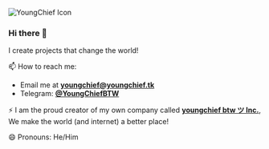 ![YoungChief Icon](https://youngcdn.tk/youngchief%20btw%20%E3%83%84/%20YoungChief%20-%20460x460.png "YoungChief Icon")
### Hi there 👋

I create projects that change the world!

📫 How to reach me:
  - Email me at **[youngchief@youngchief.tk](mailto:youngchief@youngchief.tk)**
  - Telegram: **[@YoungChiefBTW](https://go.youngchief.tk/?url=Telegram/Profile)**
  
⚡ I am the proud creator of my own company called **[youngchief btw ツ Inc.](https://go.youngchief.tk/?url=https://inc.youngchief.tk)**, We make the world (and internet) a better place!

😄 Pronouns: He/Him

<!--
**youngchief-btw/youngchief-btw** is a ✨ _special_ ✨ repository because its `README.md` (this file) appears on your GitHub profile.

Here are some ideas to get you started:

- 🔭 I’m currently working on ...
- 🌱 I’m currently learning ...
- 👯 I’m looking to collaborate on ...
- 🤔 I’m looking for help with ...
- 💬 Ask me about ...
- 📫 How to reach me: ...
- 😄 Pronouns: ...
- ⚡ Fun fact: ...
-->
